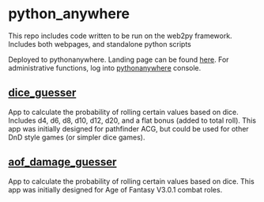 # python_anywhere
This repo includes code written to be run on the web2py framework. Includes both webpages, and standalone python scripts

Deployed to pythonanywhere. Landing page can be found [here](http://barry4356.pythonanywhere.com/welcome/default/index).
For administrative functions, log into [pythonanywhere](https://www.pythonanywhere.com/user/Barry4356/) console.

## [dice_guesser](applications/dice_guesser)
App to calculate the probability of rolling certain values based on dice.
Includes d4, d6, d8, d10, d12, d20, and a flat bonus (added to total roll).
This app was initially designed for pathfinder ACG, but could be used for other DnD style games (or simpler dice games).

## [aof_damage_guesser](applications/aof_damage_guesser)
App to calculate the probability of rolling certain values based on dice.
This app was initially designed for Age of Fantasy V3.0.1 combat roles.
